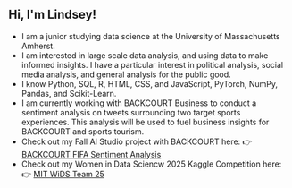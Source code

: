 ## Hi, I'm Lindsey! 

- I am a junior studying data science at the University of Massachusetts Amherst.
- I am interested in large scale data analysis, and using data to make informed insights. I have a particular interest in political analysis, social media analysis, and general analysis for the public good. 
- I know Python, SQL, R, HTML, CSS, and JavaScript, PyTorch, NumPy, Pandas, and Scikit-Learn. 
- I am currently working with BACKCOURT Business to conduct a sentiment analysis on tweets surrounding two target sports experiences. This analysis will be used to fuel business insights for BACKCOURT and sports tourism.
- Check out my Fall AI Studio project with BACKCOURT here:  👉 [BACKCOURT FIFA Sentiment Analysis](https://github.com/vpliego/BTTAI---BACKCOURT-Team-19-)
- Check out my Women in Data Sciencw 2025 Kaggle Competition here: 👉 [MIT WiDS Team 25](https://github.com/julia-epshtein/WiDS-Datathon-Team-25)  
